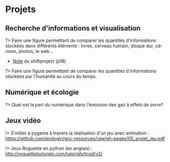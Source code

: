 # Projets

## Recherche d'informations et visualisation

?> Faire une figure permettant de comparer les quantités d'informations stockées dans différents éléments : livres, cerveau humain, disque dur, cd-room, photos, le web...

- [Note](https://theshiftproject.org/wp-content/uploads/2021/03/Note-danalyse_Numerique-et-5G_30-mars-2021.pdf) du shiftproject (p18)

?> Faire une figure permettant de comparer les quantités d'informations stockées par l'humanité au cours du temps.

## Numérique et écologie

?> Quel est la part du numérique dans l'émission des gaz à effets de serre?



## Jeux vidéo 

!> S'initier à pygame à travers la réalisation d'un jeu avec animation : https://github.com/prologin/gcc-resources/raw/gh-pages/05_projet_jeu.pdf 

!> Jeux Roguelite en python (en anglais) : http://rogueliketutorials.com/tutorials/tcod/v2/ 